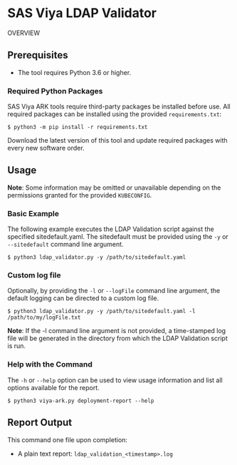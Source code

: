 # SAS Viya LDAP Validator

OVERVIEW

## Prerequisites

- The tool requires Python 3.6 or higher.  

### Required Python Packages

SAS Viya ARK tools require third-party packages be installed before use. All required packages can be installed using the 
provided `requirements.txt`:

```commandline
$ python3 -m pip install -r requirements.txt
```

Download the latest version of this tool and update required packages with every new software order.

## Usage

**Note**: Some information may be omitted or unavailable depending on the permissions granted for the provided
`KUBECONFIG`.

### Basic Example

The following example executes the LDAP Validation script against the specified sitedefault.yaml. The sitedefault must 
be provided using the `-y` or `--sitedefault` command line argument.

```commandline
$ python3 ldap_validator.py -y /path/to/sitedefault.yaml
```

### Custom log file

Optionally, by providing the `-l` or `--logFile` command line argument, the default logging can be directed to a custom 
log file.

```commandline
$ python3 ldap_validator.py -y /path/to/sitedefault.yaml -l /path/to/my/logFile.txt
```

**Note**: If the -l command line argument is not provided, a time-stamped log file will be generated in the directory 
from which the LDAP Validation script is run.

### Help with the Command

The `-h` or `--help` option can be used to view usage information and list all options available for the report.

```commandline
$ python3 viya-ark.py deployment-report --help
```

## Report Output

This command one file upon completion:

* A plain text report: `ldap_validation_<timestamp>.log`
